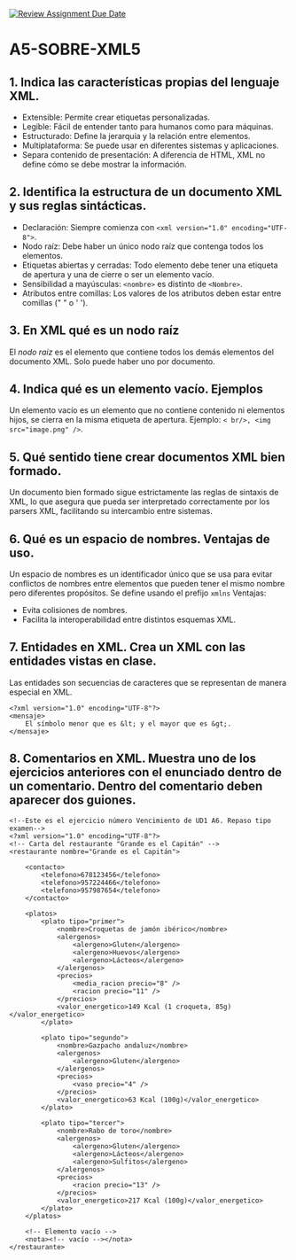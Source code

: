 [![Review Assignment Due Date](https://classroom.github.com/assets/deadline-readme-button-22041afd0340ce965d47ae6ef1cefeee28c7c493a6346c4f15d667ab976d596c.svg)](https://classroom.github.com/a/fGeLcsqO)
# A5-SOBRE-XML5
## 1. Indica las características propias del lenguaje XML.
- Extensible: Permite crear etiquetas personalizadas.
- Legible: Fácil de entender tanto para humanos como para máquinas.
- Estructurado: Define la jerarquía y la relación entre elementos.
- Multiplataforma: Se puede usar en diferentes sistemas y aplicaciones.
- Separa contenido de presentación: A diferencia de HTML, XML no define cómo se debe mostrar la información.

## 2. Identifica la estructura de un documento XML y sus reglas sintácticas.
- Declaración: Siempre comienza con ``<xml version="1.0" encoding="UTF-8">``.
- Nodo raíz: Debe haber un único nodo raíz que contenga todos los elementos.
- Etiquetas abiertas y cerradas: Todo elemento debe tener una etiqueta de apertura y una de cierre o ser un elemento vacío.
- Sensibilidad a mayúsculas: ``<nombre>`` es distinto de ``<Nombre>``.
- Atributos entre comillas: Los valores de los atributos deben estar entre comillas (" " o ' ').

## 3. En XML qué es un nodo raíz
El *nodo raíz* es el elemento que contiene todos los demás elementos del documento XML. Solo puede haber uno por documento.

## 4. Indica qué es un elemento vacío. Ejemplos
Un elemento vacío es un elemento que no contiene contenido ni elementos hijos, se cierra en la misma etiqueta de apertura. Ejemplo: ``< br/>, <img src="image.png" />``.
## 5. Qué sentido tiene crear documentos XML bien formado.
Un documento bien formado sigue estrictamente las reglas de sintaxis de XML, lo que asegura que pueda ser interpretado correctamente por los parsers XML, facilitando su intercambio entre sistemas.

## 6. Qué es un espacio de nombres. Ventajas de uso.
Un espacio de nombres es un identificador único que se usa para evitar conflictos de nombres entre elementos que pueden tener el mismo nombre pero diferentes propósitos. Se define usando el prefijo ``xmlns``
Ventajas:
- Evita colisiones de nombres.
- Facilita la interoperabilidad entre distintos esquemas XML.

## 7. Entidades en XML. Crea un XML con las entidades vistas en clase.
Las entidades son secuencias de caracteres que se representan de manera especial en XML.
```
<?xml version="1.0" encoding="UTF-8"?>
<mensaje>
    El símbolo menor que es &lt; y el mayor que es &gt;.
</mensaje>
```


## 8. Comentarios en XML. Muestra uno de los ejercicios anteriores con el enunciado dentro de un comentario. Dentro del comentario deben aparecer dos guiones.
```
<!--Este es el ejercicio número Vencimiento de UD1 A6. Repaso tipo examen-->
<?xml version="1.0" encoding="UTF-8"?>
<!-- Carta del restaurante "Grande es el Capitán" -->
<restaurante nombre="Grande es el Capitán">

    <contacto>
        <telefono>678123456</telefono>
        <telefono>957224466</telefono>
        <telefono>957987654</telefono>
    </contacto>
    
    <platos>
        <plato tipo="primer">
            <nombre>Croquetas de jamón ibérico</nombre>
            <alergenos>
                <alergeno>Gluten</alergeno>
                <alergeno>Huevos</alergeno>
                <alergeno>Lácteos</alergeno>
            </alergenos>
            <precios>
                <media_racion precio="8" />
                <racion precio="11" />
            </precios>
            <valor_energetico>149 Kcal (1 croqueta, 85g)</valor_energetico>
        </plato>
        
        <plato tipo="segundo">
            <nombre>Gazpacho andaluz</nombre>
            <alergenos>
                <alergeno>Gluten</alergeno>
            </alergenos>
            <precios>
                <vaso precio="4" />
            </precios>
            <valor_energetico>63 Kcal (100g)</valor_energetico>
        </plato>
        
        <plato tipo="tercer">
            <nombre>Rabo de toro</nombre>
            <alergenos>
                <alergeno>Gluten</alergeno>
                <alergeno>Lácteos</alergeno>
                <alergeno>Sulfitos</alergeno>
            </alergenos>
            <precios>
                <racion precio="13" />
            </precios>
            <valor_energetico>217 Kcal (100g)</valor_energetico>
        </plato>
    </platos>
    
    <!-- Elemento vacío -->
    <nota><!-- vacío --></nota>
</restaurante>
```
